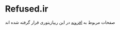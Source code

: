 # Refused.ir

صفحات مربوط به [افزونه](https://github.com/evokelektrique/refused) در این ریپازیتوری قرار گرفته شده اند
